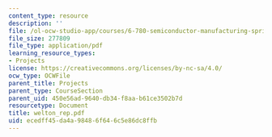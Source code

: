 ```yaml
---
content_type: resource
description: ''
file: /ol-ocw-studio-app/courses/6-780-semiconductor-manufacturing-spring-2003/ecedff45da4a98486f646c5e86dc8ffb_welton_rep.pdf
file_size: 277809
file_type: application/pdf
learning_resource_types:
- Projects
license: https://creativecommons.org/licenses/by-nc-sa/4.0/
ocw_type: OCWFile
parent_title: Projects
parent_type: CourseSection
parent_uid: 450e56ad-9640-db34-f8aa-b61ce3502b7d
resourcetype: Document
title: welton_rep.pdf
uid: ecedff45-da4a-9848-6f64-6c5e86dc8ffb
---
```

